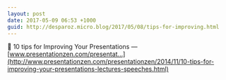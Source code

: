 ```yaml
---
layout: post
date: 2017-05-09 06:53 +1000
guid: http://desparoz.micro.blog/2017/05/08/tips-for-improving.html
---
```

🔗 10 tips for Improving Your Presentations — [www.presentationzen.com/presentat...](http://www.presentationzen.com/presentationzen/2014/11/10-tips-for-improving-your-presentations-lectures-speeches.html)
